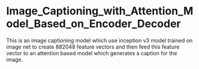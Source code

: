 # Image_Captioning_with_Attention_Model_Based_on_Encoder_Decoder
This is an image  captioning model which use inception v3 model trained on image net to create 8*8*2048 feature vectors and then feed this feature vector to an attention based model which generates a caption for the image.
